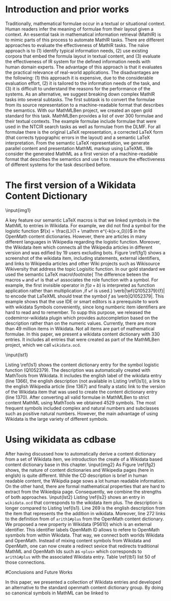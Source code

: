 # Introduction and prior works 

Traditionally, mathematical formulae occur in a textual or situational context. Human readers infer the meaning of formulae from their layout given a context. An essential task in mathematical information retrieval (MathIR) is to mimic parts of this process to automate MathIR tasks. There are different approaches to evaluate the effectiveness of MathIR tasks. The naïve approach is to (1) identify typical information needs, (2) use existing corpora that embed the formula layout in textual content, and (3) evaluate the effectiveness of IR system for the defined information needs with human domain experts. The advantage of this approach is that it evaluates the practical relevance of real-world applications. The disadvantages are the following: (1) this approach it is expensive, due to the considerable evaluation effort, (2) it is tailored to the information needs of the task, and (3) it is difficult to understand the reasons for the performance of the systems. As an alternative, we suggest breaking down complex MathIR tasks into several subtasks. The first subtask is to convert the formulae from its source representation to a machine-readable format that describes the semantics. With our MathMLBen project, we created an open gold standard for this task. MathMLBen provides a list of over 300 formulae and their textual contexts. The example formulae include formulae that were used in the NTCIR search tasks as well as formulae from the DLMF. For all formulae there is the original LaTeX representation, a corrected LaTeX form (that corrects typographic errors in the layout) and a semantic LaTeX interpretation. From the semantic LaTeX representation, we generate parallel content and presentation MathML markup using LaTeXML. We consider the generated MathML as a first version of a machine-readable format that describes the semantics and use it to measure the effectiveness of different systems for the task described before. 

# The first version of a Wikidata Content Dictionary 

\input{img1}

A key feature our semantic LaTeX macros is that we linked symbols in the MathML to entries in Wikidata.
For example, we did not find a symbol for the logistic function $f(x) = \frac{L}{1 + \mathrm e^{-k(x-x_0)}}$ in the OpenMath content dictionaries.
However, there are articles in many different languages in Wikipedia regarding the logistic function.
Moreover, the Wikidata item  which connects all the Wikipedia articles in different version and was edified by 19 users excluding bots.
Figure \ref{fg1} shows a screenshot of the wikidata item, including statements, external identifiers, and links to Wikipedia articles and other Wiki projects such as Wikisource Wikiversity that address the topic Logisitic function.
In our gold standard we used the semantic LaTeX macro\footnote{
  The difference beteen the macros `w` and `wf` is that `wf` associates the role function with a symbol.
  For example, the first invisible operator in $f(a+b)$ is interpreted as function application rather than multiplication ,if `wf` is used.}
 \verb|\wf{Q1052379}{f}| to encode that LaTeXML should treat the symbol $f$ as \verb|<csymbol cd=wikidata>Q1052379</csymbol>|.
This example shows that the use IDE or smart editors is a prerequisite to work with wikidata Symbols conveniently, since long numberic item identifiers are hard to read and to remember.
To supp this purpose, we released the codemirror-wikidata plugin which provides autocompletion based on the description rather than on the numeric values. 
Currently, there are more than 49 million items in Wikidata.
Not all items are part of mathematical formulae.
In this paper, we present a wikidata content dictionary with 330 entries.
It includes all entries that were created as part of the MathMLBen project, which we call `wikidata.ocd`.
  
\input{lst1}

Listing \ref{ls1} shows the content dictionary entry for the symbol logistic function (Q1052379).
The description was automatically created with MathTools from Wikidata.
It includes the english label of the wikidata entry (line 1366), the english description (not available in Listing \ref{ls1}), a link to the english Wikipedia article (line 1367) and finally a static link to the version of the Wikidata item that was used to create the content dictionary entry (line 1370).
After converting all valid formulae in MathMLBen to strict content MathML using MathTools we obtained 4529 symbols.
The most frequent symbols included complex and natural numbers and subclasses such as positive natural numbers.
However, the main advantage of using Wikidata is the large variety of different symbols. 

# Using wikidata as cdbase

After having discussed how to automatically derive a content dictionary from a set of Wikidata item, we introduction the create of a Wikidata based content dictionary base in this chapter.
\input{img2}
As Figure \ref{fg2} shows, the nature of content dictionaries and Wikipedia pages (here in englsh) is quite different. While the CD description is brief in human readable content, the Wikipdia page sows a lot human readable information.
On the other hand, there are formal mathematical properties that are hard to extract from the Wikiedpia page. Consequently, we combine the strengths of both approaches.
\input{lst2}
Listing \ref{ls2} shows an entry in `wikidata.ocd` that corresponds to the wikidata item plus.
The description is longer compared to Listing \ref{ls1}.
Line 269 is the english description from the item that represents the the addition in wikidata.
Moreover, line 272 links to the definition from of `arith1#plus` from the OpenMath content dictionary.
We proposed a new property in Wikidata (P5610) which is an external identifier.
This identifier labels OpenMath ID allows to refere to OpenMath sysmbols from within Wikidata.
That way, we connect both worlds Wikidata and OpenMath.
Instead of mixing content symbols from Wikidata and OpenMath, one can now create a redirect sevice that redirects traditional MathML and OpenMath Ids such as `<plus>` which corresponds to `arith1#plus` with the associated Wikidata entry.
Table \ref{tb1} list 50 of those connections.  

#Conclusions and Future Works

In this paper, we presented a collection of Wikidata entries and developed an alternative to the standard openmath content dictionary group.
By doing so canonical symbols in MathML can be linked to 
